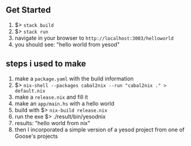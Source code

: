 ## Get Started
1) $> `stack build`
2) $> `stack run`
3) navigate in your browser to `http://localhost:3003/helloworld`
4) you should see: "hello world from yesod"

## steps i used to make
1) make a `package.yaml` with the build information
2) $> `nix-shell --packages cabal2nix --run "cabal2nix ." > default.nix`
3) make a `release.nix` and fill it 
4) make an `app/main.hs` with a hello world
5) build with $> `nix-build release.nix`
6) run the exe $> ./result/bin/yesodnix 
7) results: "hello world from nix" 
8) then I incorporated a simple version of a yesod project from one of Goose's projects